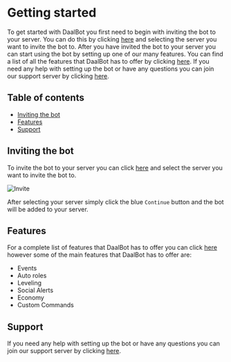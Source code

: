 # Getting started
To get started with DaalBot you first need to begin with inviting the bot to your server. You can do this by clicking [here](https://go.daalbot.xyz/Invite) and selecting the server you want to invite the bot to. After you have invited the bot to your server you can start using the bot by setting up one of our many features. You can find a list of all the features that DaalBot has to offer by clicking [here](/docs/general/feature-list). If you need any help with setting up the bot or have any questions you can join our support server by clicking [here](https://go.daalbot.xyz/HQ).

## Table of contents
- [Inviting the bot](#inviting-the-bot)
- [Features](#features)
- [Support](#support)

## Inviting the bot
To invite the bot to your server you can click [here](https://go.daalbot.xyz/Invite) and select the server you want to invite the bot to. <br/>

![Invite](https://media.piny.dev/daalbot/docs/Invite.png)

After selecting your server simply click the blue `Continue` button and the bot will be added to your server.

## Features
For a complete list of features that DaalBot has to offer you can click [here](/docs/general/feature-list) however some of the main features that DaalBot has to offer are:
- Events
- Auto roles
- Leveling
- Social Alerts
- Economy
- Custom Commands

## Support
If you need any help with setting up the bot or have any questions you can join our support server by clicking [here](https://go.daalbot.xyz/HQ).